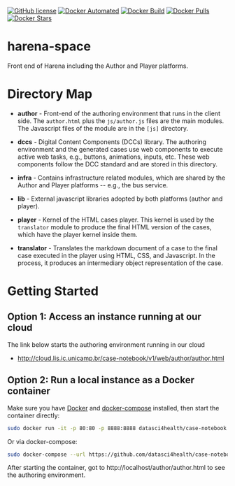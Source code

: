[![GitHub license](https://img.shields.io/github/license/Naereen/StrapDown.js.svg)](https://github.com/datasci4health/case-notebook/blob/master/LICENSE)
[![Docker Automated](https://img.shields.io/docker/cloud/automated/datasci4health/case-notebook.svg?style=flat)](https://cloud.docker.com/u/datasci4health/repository/registry-1.docker.io/datasci4health/case-notebook)
[![Docker Build](https://img.shields.io/docker/cloud/build/datasci4health/case-notebook.svg?style=flat)](https://cloud.docker.com/u/datasci4health/repository/registry-1.docker.io/datasci4health/case-notebook)
[![Docker Pulls](https://img.shields.io/docker/pulls/datasci4health/case-notebook.svg?style=flat)](https://cloud.docker.com/u/datasci4health/repository/registry-1.docker.io/datasci4health/case-notebook)
[![Docker Stars](https://img.shields.io/docker/stars/datasci4health/case-notebook.svg?style=flat)](https://cloud.docker.com/u/datasci4health/repository/registry-1.docker.io/datasci4health/case-notebook)

# harena-space
Front end of Harena including the Author and Player platforms.

# Directory Map

* **author** - Front-end of the authoring environment that runs in the client side. The `author.html` plus the `js/author.js` files are the main modules. The Javascript files of the module are in the `[js]` directory.

* **dccs** - Digital Content Components (DCCs) library. The authoring environment and the generated cases use web components to execute active web tasks, e.g., buttons, animations, inputs, etc. These web components follow the DCC standard and are stored in this directory.

* **infra** - Contains infrastructure related modules, which are shared by the Author and Player platforms -- e.g., the bus service.

* **lib** - External javascript libraries adopted by both platforms (author and player).

* **player** - Kernel of the HTML cases player. This kernel is used by the `translator` module to produce the final HTML version of the cases, which have the player kernel inside them.

* **translator** - Translates the markdown document of a case to the final case executed in the player using HTML, CSS, and Javascript. In the process, it produces an intermediary object representation of the case.

# Getting Started

## Option 1: Access an instance running at our cloud

The link below starts the authoring environment running in our cloud

* http://cloud.lis.ic.unicamp.br/case-notebook/v1/web/author/author.html


## Option 2: Run a local instance as a Docker container

Make sure you have [Docker](https://docs.docker.com/install/#supported-platforms) and [docker-compose](https://docs.docker.com/compose/install/#install-compose) installed, then start the container directly:

```bash
sudo docker run -it -p 80:80 -p 8888:8888 datasci4health/case-notebook 
```

Or via docker-compose:


```bash
sudo docker-compose --url https://github.com/datasci4health/case-notebook/blob/master/docker-compose.yml up
```

After starting the container, got to http://localhost/author/author.html to see the authoring environment.